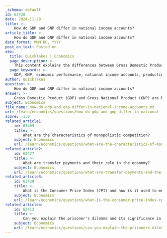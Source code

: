 ```yaml
---
_schema: default
id: 63428
date: 2024-11-28
title: >-
    How do GDP and GNP differ in national income accounts?
article_title: >-
    How do GDP and GNP differ in national income accounts?
date_format: MMM DD, YYYY
post_on_text: Posted on
seo:
  title: QuickTakes | Economics
  page_description: >-
    This content explains the differences between Gross Domestic Product (GDP) and Gross National Product (GNP) in national income accounts, covering their definitions, calculation methods, economic implications, and differences in figures.
  page_keywords: >-
    GDP, GNP, economic performance, national income accounts, production measurement, domestic production, foreign investments, economic activities, geographical boundaries, economic contributions, net income, residents, calculation methods, monetary value, goods and services
author: QuickTakes
question: >-
    How do GDP and GNP differ in national income accounts?
answer: >-
    Gross Domestic Product (GDP) and Gross National Product (GNP) are both important measures of a country's economic performance, but they differ in their scope and calculation.\n\n1. **Definition**:\n   - **GDP** measures the total monetary value of all goods and services produced within a country's borders during a specific period, regardless of who produces them. This includes production by foreign nationals and companies operating within the country.\n   - **GNP**, on the other hand, measures the total value of goods and services produced by the residents of a country, regardless of whether the production occurs domestically or abroad. This means GNP accounts for the economic activities of a country's citizens and businesses, including net income receipts from abroad.\n\n2. **Calculation**:\n   - GDP can be calculated using three primary methods: the production (or output) method, the expenditure method, and the income method. It focuses solely on domestic production.\n   - GNP is calculated by taking GDP and adding the net income earned by residents from overseas investments, while subtracting the income earned by foreign residents from domestic investments.\n\n3. **Economic Interpretation**:\n   - GDP provides insight into the economic activity occurring within a country's geographical boundaries, making it a useful indicator for assessing domestic economic health.\n   - GNP offers a broader perspective by including the economic contributions of a country's citizens and businesses operating outside its borders, which can be particularly relevant for countries with significant overseas investments.\n\n4. **Difference in Figures**:\n   - The difference between GDP and GNP figures is typically small, often confined within a range of plus or minus 2%. This variation depends on how much economic activity is conducted by a country's nationals abroad versus foreign nationals within the country.\n\nIn summary, while both GDP and GNP are valuable measures of economic performance, GDP focuses on domestic production, whereas GNP encompasses the economic contributions of a country's citizens, regardless of location.
subject: Economics
file_name: how-do-gdp-and-gnp-differ-in-national-income-accounts.md
url: /learn/economics/questions/how-do-gdp-and-gnp-differ-in-national-income-accounts
score: -1.0
related_article1:
    id: 63409
    title: >-
        What are the characteristics of monopolistic competition?
    subject: Economics
    url: /learn/economics/questions/what-are-the-characteristics-of-monopolistic-competition
related_article2:
    id: 63427
    title: >-
        What are transfer payments and their role in the economy?
    subject: Economics
    url: /learn/economics/questions/what-are-transfer-payments-and-their-role-in-the-economy
related_article3:
    id: 63429
    title: >-
        What is the Consumer Price Index (CPI) and how is it used to measure inflation?
    subject: Economics
    url: /learn/economics/questions/what-is-the-consumer-price-index-cpi-and-how-is-it-used-to-measure-inflation
related_article4:
    id: 63412
    title: >-
        Can you explain the prisoner's dilemma and its significance in game theory?
    subject: Economics
    url: /learn/economics/questions/can-you-explain-the-prisoners-dilemma-and-its-significance-in-game-theory
---
```


&nbsp;